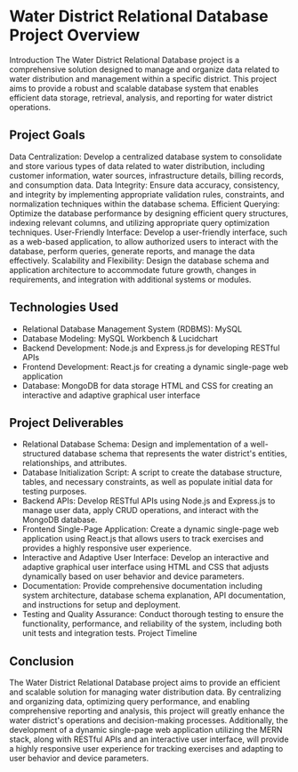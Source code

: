 
# Water District Relational Database Project Overview
Introduction
The Water District Relational Database project is a comprehensive solution designed to manage and organize data related to water distribution and management within a specific district. This project aims to provide a robust and scalable database system that enables efficient data storage, retrieval, analysis, and reporting for water district operations.

## Project Goals

Data Centralization: Develop a centralized database system to consolidate and store various types of data related to water distribution, including customer information, water sources, infrastructure details, billing records, and consumption data.
Data Integrity: Ensure data accuracy, consistency, and integrity by implementing appropriate validation rules, constraints, and normalization techniques within the database schema.
Efficient Querying: Optimize the database performance by designing efficient query structures, indexing relevant columns, and utilizing appropriate query optimization techniques.
User-Friendly Interface: Develop a user-friendly interface, such as a web-based application, to allow authorized users to interact with the database, perform queries, generate reports, and manage the data effectively.
Scalability and Flexibility: Design the database schema and application architecture to accommodate future growth, changes in requirements, and integration with additional systems or modules.

## Technologies Used
- Relational Database Management System (RDBMS): MySQL
- Database Modeling: MySQL Workbench & Lucidchart
- Backend Development: Node.js and Express.js for developing RESTful APIs
- Frontend Development: React.js for creating a dynamic single-page web application
- Database: MongoDB for data storage
HTML and CSS for creating an interactive and adaptive graphical user interface

## Project Deliverables
- Relational Database Schema: Design and implementation of a well-structured database schema that represents the water district's entities, relationships, and attributes.
- Database Initialization Script: A script to create the database structure, tables, and necessary constraints, as well as populate initial data for testing purposes.
- Backend APIs: Develop RESTful APIs using Node.js and Express.js to manage user data, apply CRUD operations, and interact with the MongoDB database.
- Frontend Single-Page Application: Create a dynamic single-page web application using React.js that allows users to track exercises and provides a highly responsive user experience.
- Interactive and Adaptive User Interface: Develop an interactive and adaptive graphical user interface using HTML and CSS that adjusts dynamically based on user behavior and device parameters.
- Documentation: Provide comprehensive documentation including system architecture, database schema explanation, API documentation, and instructions for setup and deployment.
- Testing and Quality Assurance: Conduct thorough testing to ensure the functionality, performance, and reliability of the system, including both unit tests and integration tests.
Project Timeline

## Conclusion
The Water District Relational Database project aims to provide an efficient and scalable solution for managing water distribution data. By centralizing and organizing data, optimizing query performance, and enabling comprehensive reporting and analysis, this project will greatly enhance the water district's operations and decision-making processes. Additionally, the development of a dynamic single-page web application utilizing the MERN stack, along with RESTful APIs and an interactive user interface, will provide a highly responsive user experience for tracking exercises and adapting to user behavior and device parameters.
